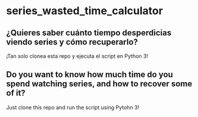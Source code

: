 # series_wasted_time_calculator
## ¿Quieres saber cuánto tiempo desperdicias viendo series y cómo recuperarlo?
¡Tan solo clonea esta repo y ejecuta el script en Python 3!


## Do you want to know how much time do you spend watching series, and how to recover some of it?
Just clone this repo and run the script using Pytohn 3!
